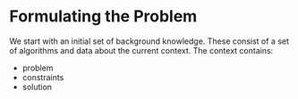 # Formulating the Problem

We start with an initial set of background knowledge.
These consist of a set of algorithms and data about the current context.
The context contains:

- problem
- constraints
- solution

